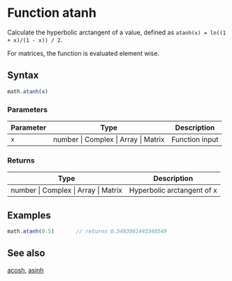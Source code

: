 <!-- Note: This file is automatically generated from source code comments. Changes made in this file will be overridden. -->

# Function atanh

Calculate the hyperbolic arctangent of a value,
defined as `atanh(x) = ln((1 + x)/(1 - x)) / 2`.

For matrices, the function is evaluated element wise.


## Syntax

```js
math.atanh(x)
```

### Parameters

Parameter | Type | Description
--------- | ---- | -----------
`x` | number &#124; Complex &#124; Array &#124; Matrix | Function input

### Returns

Type | Description
---- | -----------
number &#124; Complex &#124; Array &#124; Matrix | Hyperbolic arctangent of x


## Examples

```js
math.atanh(0.5)       // returns 0.5493061443340549
```


## See also

[acosh](acosh.md),
[asinh](asinh.md)
